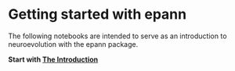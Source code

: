 # Getting started with epann

The following notebooks are intended to serve as an introduction to neuroevolution with the epann package. 

**Start with [The Introduction](01introduction.ipynb)**
